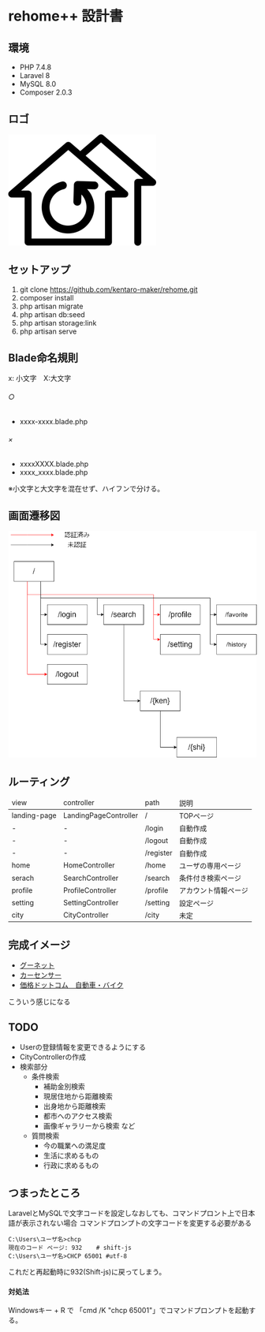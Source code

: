 # rehome++ 設計書

## 環境
* PHP 7.4.8
* Laravel 8
* MySQL 8.0
* Composer 2.0.3

## ロゴ
![rehome Logo](document-image/rehome_logo_w300.png)

## セットアップ
1. git clone https://github.com/kentaro-maker/rehome.git
2. composer install
3. php artisan migrate
4. php artisan db:seed
5. php artisan storage:link
6. php artisan serve

## Blade命名規則
x: 小文字　X:大文字

###### ○
* xxxx-xxxx.blade.php
###### ×
* xxxxXXXX.blade.php
* xxxx_xxxx.blade.php

※小文字と大文字を混在せず、ハイフンで分ける。

## 画面遷移図
![Screen Transition](document-image/screen_transition_diagram.png)

## ルーティング
<table>
    <thead>
        <tr>
            <td>view</td>
            <td>controller</td>
            <td>path</td>
            <td>説明</td>
        </tr>
    </thead>
    <tbody>
        <tr>
            <td>landing-page</td>
            <td>LandingPageController</td>
            <td>/</td>
            <td>TOPページ</td>
        </tr>
        <tr>
            <td>-</td>
            <td>-</td>
            <td>/login</td>
            <td>自動作成</td>
        </tr>
        <tr>
            <td>-</td>
            <td>-</td>
            <td>/logout</td>
            <td>自動作成</td>
        </tr>
        <tr>
            <td>-</td>
            <td>-</td>
            <td>/register</td>
            <td>自動作成</td>
        </tr>
        <tr>
            <td>home</td>
            <td>HomeController</td>
            <td>/home</td>
            <td>ユーザの専用ページ</td>
        </tr>
        <tr>
            <td>serach</td>
            <td>SearchController</td>
            <td>/search</td>
            <td>条件付き検索ページ</td>
        </tr>
        <tr>
            <td>profile</td>
            <td>ProfileController</td>
            <td>/profile</td>
            <td>アカウント情報ページ</td>
        </tr>
        <tr>
            <td>setting</td>
            <td>SettingController</td>
            <td>/setting</td>
            <td>設定ページ</td>
        </tr>
        <tr>
            <td>city</td>
            <td>CityController</td>
            <td>/city</td>
            <td>未定</td>
        </tr>
    </tbody>
</table>

## 完成イメージ
* [グーネット](https://www.goo-net.com/)
* [カーセンサー](https://www.carsensor.net/)
* [価格ドットコム　自動車・バイク](https://kakaku.com/kuruma/used/)

こういう感じになる

## TODO
* Userの登録情報を変更できるようにする
* CityControllerの作成
* 検索部分 
    * 条件検索
        * 補助金別検索
        * 現居住地から距離検索
        * 出身地から距離検索
        * 都市へのアクセス検索
        * 画像ギャラリーから検索
        など
    * 質問検索
        * 今の職業への満足度
        * 生活に求めるもの
        * 行政に求めるもの


## つまったところ
LaravelとMySQLで文字コードを設定しなおしても、コマンドプロント上で日本語が表示されない場合
コマンドプロンプトの文字コードを変更する必要がある
```
C:\Users\ユーザ名>chcp
現在のコード ページ: 932    # shift-js
C:\Users\ユーザ名>CHCP 65001 #utf-8
``` 

これだと再起動時に932(Shift-js)に戻ってしまう。

#### 対処法
Windowsキー + R で 「cmd /K "chcp 65001"」でコマンドプロンプトを起動する。